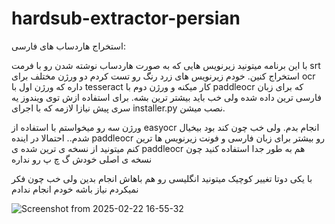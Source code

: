 # hardsub-extractor-persian

استخراج هاردساب های فارسی:



با این برنامه میتونید زیرنویس هایی که به صورت هاردساب نوشته شدن رو با فرمت srt استخراج کنین. خودم زیرنویس های زرد رنگ رو تست کردم
دو ورژن مختلف برای ocr داره که ورژن اول با tesseract کار میکنه و ورژن دوم با paddleocr که برای زبان فارسی ترین داده شده ولی خب باید بیشتر ترین بشه.
برای استفاده ازش توی ویندوز یه سری پیش نیازا لازمه که با اجرای installer.py نصب میشن. 

ورژن سه رو میخواستم با استفاده از easyocr انجام بدم. ولی خب چون کند بود بیخیال شدم.. احتمالا در اینده paddleocr رو بیشتر برای زبان فارسی و فونت زیرنویس ها ترین کنم
میتونید از نسخه ی ترین شده ی paddleocr هم به طور جدا استفاده کنید چون نسخه ی اصلی خودش گ چ پ رو نداره 

با یکی دوتا تغییر کوچیک میتونید انگلیسی رو هم باهاش انجام بدین ولی خب چون فکر نمیکردم نیاز باشه خودم انجام ندادم

![Screenshot from 2025-02-22 16-55-32](https://github.com/user-attachments/assets/b7afd7b2-7175-4653-91b3-d04360313a1a)
